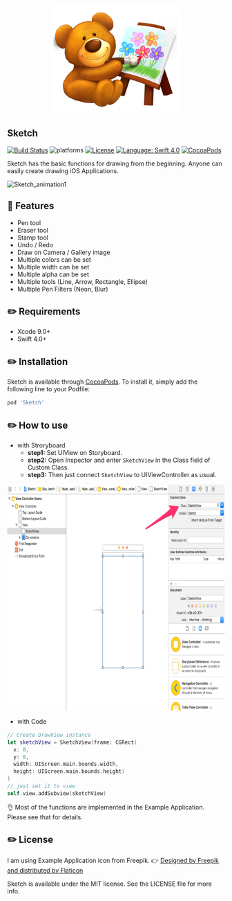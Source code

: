 <div style="text-align: center; width: 100%">
<img src="Documents/Sketch.png" width: 100% height: 100% alt="Sketch Logo">
</div>

## Sketch
[![Build Status](https://travis-ci.org/daihase/Sketch.svg?branch=master)](https://travis-ci.org/daihase/Sketch)
![platforms](https://img.shields.io/badge/platforms-iOS-333333.svg)
[![License](https://img.shields.io/cocoapods/l/Sketch.svg?style=flat)](http://cocoapods.org/pods/Sketch)
[![Language: Swift 4.0](https://img.shields.io/badge/swift-4.0-4BC51D.svg?style=flat)](https://developer.apple.com/swift)
[![CocoaPods](https://img.shields.io/badge/Cocoa%20Pods-✓-4BC51D.svg?style=flat)](https://cocoapods.org/pods/Sketch)

Sketch has the basic functions for drawing from the beginning. Anyone can easily create drawing iOS Applications.

![Sketch_animation1](https://raw.github.com/wiki/daihase/resource_manage/gifs/sketch-animation.gif)

## :memo: Features
- Pen tool
- Eraser tool
- Stamp tool
- Undo / Redo
- Draw on Camera / Gallery image
- Multiple colors can be set
- Multiple width can be set
- Multiple alpha can be set
- Multiple tools (Line, Arrow, Rectangle, Ellipse)
- Multiple Pen Filters (Neon, Blur)

## :pencil2: Requirements
- Xcode 9.0+
- Swift 4.0+

## :pencil2: Installation

Sketch is available through [CocoaPods](http://cocoapods.org). To install
it, simply add the following line to your Podfile:

```ruby
pod 'Sketch'
```

## :pencil2: How to use
* with Stroryboard
  * **step1:** Set UIView on Storyboard.
  * **step2:** Open Inspector and enter `SketchView` in the Class field of Custom Class.
  * **step3:** Then just connect `SketchView` to UIViewController as usual.

<img src="Documents/Storyboard.png" width="797" height="522" alt="Sketch Logo">

* with Code

```Swift
// Create DrawView instance
let sketchView = SketchView(frame: CGRect(
  x: 0,
  y: 0,
  width: UIScreen.main.bounds.width,
  height: UIScreen.main.bounds.height)
)
// just set it to view
self.view.addSubview(sketchView)
```

:ok_hand: Most of the functions are implemented in the Example Application. Please see that for details.

## :pencil2: License

I am using Example Application icon from Freepik.  :point_right: [Designed by Freepik and distributed by Flaticon](https://www.freepik.com/)

Sketch is available under the MIT license. See the LICENSE file for more info.
